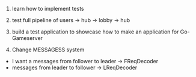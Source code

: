 1. learn how to implement tests 
2. test full pipeline of users -> hub -> lobby -> hub
3. build a test application to showcase how to make an application for Go-Gameserver

1. Change MESSAGESS system
  - I want a messages from follower to leader -> FReqDecoder
  - messages from leader to follower -> LReqDecoder
  